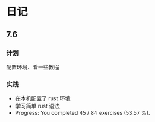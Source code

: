 # 日记

## 7.6

### 计划

配置环境、看一些教程

### 实践

- 在本机配置了 rust 环境
- 学习简单 rust 语法
- Progress: You completed 45 / 84 exercises (53.57 %).



